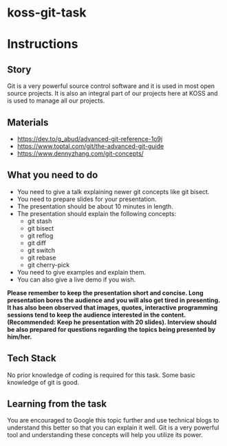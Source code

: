 # koss-git-task

<h1>Instructions</h1>

## Story

Git is a very powerful source control software and it is used in most open source projects. It is also an integral part of our projects here at KOSS and is used to manage all our projects.

## Materials

* https://dev.to/g_abud/advanced-git-reference-1o9j
* https://www.toptal.com/git/the-advanced-git-guide
* https://www.dennyzhang.com/git-concepts/

## What you need to do

* You need to give a talk explaining newer git concepts like git bisect.
* You need to prepare slides for your presentation.
* The presentation should be about 10 minutes in length.
* The presentation should explain the following concepts:
  * git stash
  * git bisect
  * git reflog
  * git diff
  * git switch
  * git rebase
  * git cherry-pick
* You need to give examples and explain them.
* You can also give a live demo if you wish.

**Please remember to keep the presentation short and concise. Long presentation bores the audience and you will also get tired in presenting. It has also been observed that images, quotes, interactive programming sessions tend to keep the audience interested in the content. (Recommended: Keep he presentation with 20 slides). Interview should be also prepared for questions regarding the topics being presented by him/her.** 

## Tech Stack

No prior knowledge of coding is required for this task. Some basic knowledge of git is good.

## Learning from the task

You are encouraged to Google this topic further and use technical blogs to understand this better so that you can explain it well. Git is a very powerful tool and understanding these concepts will help you utilize its power.


  
